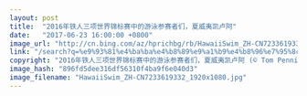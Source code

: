 ```yaml
---
layout: post
title:  "2016年铁人三项世界锦标赛中的游泳参赛者们，夏威夷凯卢阿"
date:   "2017-06-23 16:00:00 +0800"
image_url: "http://cn.bing.com/az/hprichbg/rb/HawaiiSwim_ZH-CN7233619332_1920x1080.jpg"
link: "/search?q=%e9%93%81%e4%ba%ba%e4%b8%89%e9%a1%b9%e4%b8%96%e7%95%8c%e9%94%a6%e6%a0%87%e8%b5%9b&form=hpcapt&mkt=zh-cn"
copyright: "2016年铁人三项世界锦标赛中的游泳参赛者们，夏威夷凯卢阿 (© Tom Pennington/Getty Images)"
image_hash: "896fd5dee316df56310f4ba9f6e040d3"
image_filename: "HawaiiSwim_ZH-CN7233619332_1920x1080.jpg"
---
```

